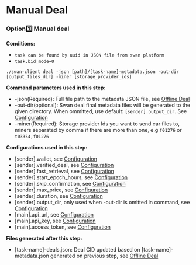 # Manual Deal

### Option1️⃣ Manual deal

**Conditions:**

* `task can be found by uuid in JSON file from swan platform`
* `task.bid_mode=0`

```
./swan-client deal -json [path]/[task-name]-metadata.json -out-dir [output_files_dir] -miner [storage_provider_ids]
```

**Command parameters used in this step:**

* \-json(Required): Full file path to the metadata JSON file, see [Offline Deal](https://github.com/filswan/go-swan-client/tree/main#Offline-Deal)
* \-out-dir(optional): Swan deal final metadata files will be generated to the given directory. When ommitted, use default: `[sender].output_dir`. See [Configuration](https://github.com/filswan/go-swan-client/tree/main#Configuration)
* \-miner(Required): Storage provider Ids you want to send car files to, miners separated by comma if there are more than one, e.g `f01276` or `t03354,f01276`

**Configurations used in this step:**

* \[sender].wallet, see [Configuration](https://github.com/filswan/go-swan-client/tree/main#Configuration)
* \[sender].verified\_deal, see [Configuration](https://github.com/filswan/go-swan-client/tree/main#Configuration)
* \[sender].fast\_retrieval, see [Configuration](https://github.com/filswan/go-swan-client/tree/main#Configuration)
* \[sender].start\_epoch\_hours, see [Configuration](https://github.com/filswan/go-swan-client/tree/main#Configuration)
* \[sender].skip\_confirmation, see [Configuration](https://github.com/filswan/go-swan-client/tree/main#Configuration)
* \[sender].max\_price, see [Configuration](https://github.com/filswan/go-swan-client/tree/main#Configuration)
* \[sender].duration, see [Configuration](https://github.com/filswan/go-swan-client/tree/main#Configuration)
* \[sender].output\_dir, only used when -out-dir is omitted in command, see [Configuration](https://github.com/filswan/go-swan-client/tree/main#Configuration)
* \[main].api\_url, see [Configuration](https://github.com/filswan/go-swan-client/tree/main#Configuration)
* \[main].api\_key, see [Configuration](https://github.com/filswan/go-swan-client/tree/main#Configuration)
* \[main].access\_token, see [Configuration](https://github.com/filswan/go-swan-client/tree/main#Configuration)

**Files generated after this step:**

* \[task-name]-deals.json: Deal CID updated based on \[task-name]-metadata.json generated on previous step, see [Offline Deal](https://github.com/filswan/go-swan-client/tree/main#Offline-Deal)
